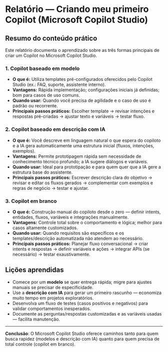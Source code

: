 # Relatório — Criando meu primeiro Copilot (Microsoft Copilot Studio)

## Resumo do conteúdo prático

Este relatório documenta o aprendizado sobre as três formas principais de criar um Copilot no Microsoft Copilot Studio.

### 1. Copilot baseado em **modelo**

- **O que é:** Utiliza templates pré-configurados oferecidos pelo Copilot Studio (ex.: FAQ, suporte, assistente interno).
- **Vantagens:** Rápida implementação; configurações iniciais já definidas; bom para casos de uso comuns.
- **Quando usar:** Quando você precisa de agilidade e o caso de uso é padrão ou recorrente.
- **Principais passos práticos:** Escolher template → revisar intenções e respostas pré-criadas → ajustar texto e variáveis → testar fluxo.

### 2. Copilot baseado em **descrição com IA**

- **O que é:** Você descreve em linguagem natural o que espera do copiloto e a IA gera automaticamente uma estrutura inicial (fluxos, intenções, exemplos).
- **Vantagens:** Permite prototipagem rápida sem necessidade de conhecimento técnico profundo; a IA sugere diálogos e variáveis.
- **Quando usar:** Ideal para prototipação e para quem quer que a IA gere a estrutura base do assistente.
- **Principais passos práticos:** Escrever descrição clara do objetivo → revisar e editar os fluxos gerados → complementar com exemplos e regras de negócio → testar e ajustar.

### 3. Copilot **em branco**

- **O que é:** Construção manual do copiloto desde o zero — definir intents, entidades, fluxos, variáveis e integrações manualmente.
- **Vantagens:** Controle total sobre o comportamento e lógica; melhor para casos altamente customizados.
- **Quando usar:** Quando requisitos são específicos e os templates/descrição automatizada não atendem ao necessário.
- **Principais passos práticos:** Planejar fluxo conversacional → criar intents e respostas → definir variáveis e ações → integrar APIs (se necessário) → testar exaustivamente.

## Lições aprendidas

- Comece por um **modelo** se quer entrega rápida; migre para ajustes manuais se precisar de especificidade.
- Use a **descrição com IA** para gerar um primeiro rascunho — economiza muito tempo em projetos exploratórios.
- Desenvolva um fluxo de testes (casos positivos e negativos) para validar comportamentos inesperados.
- Documente as perguntas/respostas customizadas e as variáveis usadas — facilita manutenção.

---

**Conclusão**: O Microsoft Copilot Studio oferece caminhos tanto para quem busca rapidez (modelos e descrição com IA) quanto para quem precisa de total controle (copilot em branco).

